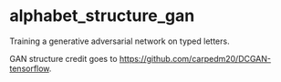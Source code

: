 # alphabet_structure_gan
Training a generative adversarial network on typed letters.

GAN structure credit goes to https://github.com/carpedm20/DCGAN-tensorflow.
